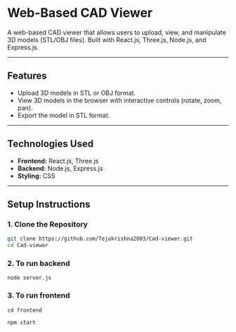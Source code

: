 # Web-Based CAD Viewer

A web-based CAD viewer that allows users to upload, view, and manipulate 3D models (STL/OBJ files). Built with React.js, Three.js, Node.js, and Express.js.

---

## Features

- Upload 3D models in STL or OBJ format.
- View 3D models in the browser with interactive controls (rotate, zoom, pan).
- Export the model in STL format.

---

## Technologies Used

- **Frontend:** React.js, Three.js
- **Backend:** Node.js, Express.js
- **Styling:** CSS

---

## Setup Instructions

### 1. Clone the Repository

```bash
git clone https://github.com/Tejakrishna2003/Cad-viewer.git
cd Cad-viewer

```

### 2. To run backend 

```
node server.js

```

### 3. To run frontend 

```
cd frontend

npm start



